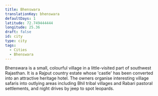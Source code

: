 ```yaml
---
title: Bhenswara
translationKey: bhenswara
defaultDays: 1
latitude: 72.749444444
longitude: 25.36
draft: false
id: city
type: city
tags:
  - Cities
  - Bhenswara
---
```

Bhenswara is a small, colourful village in a little-visited part of southwest Rajasthan. It is a Rajput country estate whose 'castle' has been converted into an attractive heritage hotel. The owners organise interesting village safaris into outlying areas including Bhil tribal villages and Rabari pastoral settlements, and night drives by jeep to spot leopards.